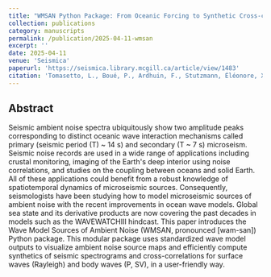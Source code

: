 ```yaml
---
title: "WMSAN Python Package: From Oceanic Forcing to Synthetic Cross-correlations of Microseismic Noise"
collection: publications
category: manuscripts
permalink: /publication/2025-04-11-wmsan
excerpt: ''
date: 2025-04-11
venue: 'Seismica'
paperurl: 'https://seismica.library.mcgill.ca/article/view/1483'
citation: 'Tomasetto, L., Boué, P., Ardhuin, F., Stutzmann, Éléonore, Xu, Z., De Plaen, R., & Stehly, L. (2025). WMSAN Python Package: From Oceanic Forcing to Synthetic Cross-correlations of Microseismic Noise. Seismica, 4(1). https://doi.org/10.26443/seismica.v4i1.1483'
---
```


## Abstract

Seismic ambient noise spectra ubiquitously show two amplitude peaks corresponding to distinct oceanic wave interaction mechanisms called primary (seismic period (T) ~ 14 s) and secondary (T ~ 7 s) microseism. Seismic noise records are used in a wide range of applications including crustal monitoring, imaging of the Earth's deep interior using noise correlations, and studies on the coupling between oceans and solid Earth. All of these applications could benefit from a robust knowledge of spatiotemporal dynamics of microseismic sources. Consequently, seismologists have been studying how to model microseismic sources of ambient noise with the recent improvements in ocean wave models. Global sea state and its derivative products are now covering the past decades in models such as the WAVEWATCHIII hindcast. This paper introduces the Wave Model Sources of Ambient Noise (WMSAN, pronounced [wam-san]) Python package. This modular package uses standardized wave model outputs to visualize ambient noise source maps and efficiently compute synthetics of seismic spectrograms and cross-correlations for surface waves (Rayleigh) and body waves (P, SV), in a user-friendly way.
